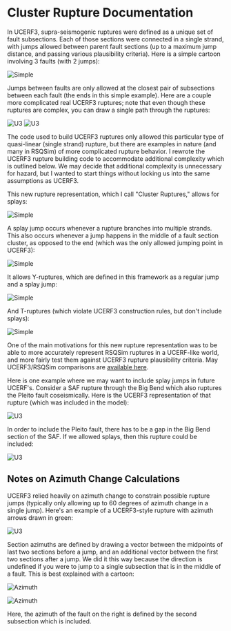 # Cluster Rupture Documentation

In UCERF3, supra-seismogenic ruptures were defined as a unique set of fault subsections. Each of those sections were connected in a single strand, with jumps allowed between parent fault sections (up to a maximum jump distance, and passing various plausibility criteria). Here is a simple cartoon involving 3 faults (with 2 jumps):

![Simple](simple_jump_1.png)

Jumps between faults are only allowed at the closest pair of subsections between each fault (the ends in this simple example). Here are a couple more complicated real UCERF3 ruptures; note that even though these ruptures are complex, you can draw a single path through the ruptures:

![U3](u3_complicated_1.png)
![U3](u3_complicated_2.png)

The code used to build UCERF3 ruptures only allowed this particular type of quasi-linear (single strand) rupture, but there are examples in nature (and many in RSQSim) of more complicated rupture behavior. I rewrote the UCERF3 rupture building code to accommodate additional complexity which is outlined below. We may decide that additional complexity is unnecessary for hazard, but I wanted to start things without locking us into the same assumptions as UCERF3.

This new rupture representation, which I call "Cluster Ruptures," allows for splays:

![Simple](splay_jump_2.png)

A splay jump occurs whenever a rupture branches into multiple strands. This also occurs whenever a jump happens in the middle of a fault section cluster, as opposed to the end (which was the only allowed jumping point in UCERF3):

![Simple](splay_jump_1.png)

It allows Y-ruptures, which are defined in this framework as a regular jump and a splay jump:

![Simple](y_jump_1.png)

And T-ruptures (which violate UCERF3 construction rules, but don't include splays):

![Simple](t_jump_1.png)

One of the main motivations for this new rupture representation was to be able to more accurately represent RSQSim ruptures in a UCERF-like world, and more fairly test them against UCERF3 rupture plausibility criteria. May UCERF3/RSQSim comparisons are [available here](http://opensha.usc.edu/ftp/kmilner/markdown/rsqsim-analysis/catalogs/rundir4983_stitched/multi_fault/).

Here is one example where we may want to include splay jumps in future UCERF's. Consider a SAF rupture through the Big Bend which also ruptures the Pleito fault coseismically. Here is the UCERF3 representation of that rupture (which was included in the model):

![U3](u3_saf_pleito.png)

In order to include the Pleito fault, there has to be a gap in the Big Bend section of the SAF. If we allowed splays, then this rupture could be included:

![U3](u3_saf_pleito_splay.png)

## Notes on Azimuth Change Calculations

UCERF3 relied heavily on azimuth change to constrain possible rupture jumps (typically only allowing up to 60 degrees of azimuth change in a single jump). Here's an example of a UCERF3-style rupture with azimuth arrows drawn in green:

![U3](parallel_simple.png)

Section azimuths are defined by drawing a vector between the midpoints of last two sections before a jump, and an additional vector between the first two sections after a jump. We did it this way because the direction is undefined if you were to jump to a single subsection that is in the middle of a fault. This is best explained with a cartoon:

![Azimuth](az_example_1.png)

![Azimuth](az_example_2.png)

Here, the azimuth of the fault on the right is defined by the second subsection which is included.
